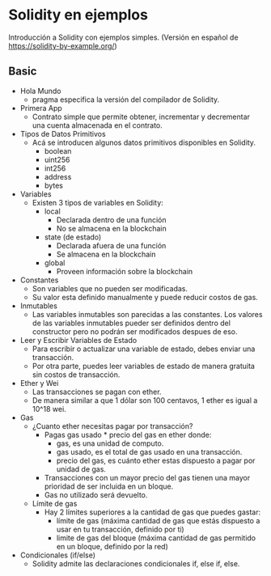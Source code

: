 # Solidity en ejemplos

Introducción a Solidity con ejemplos simples. (Versión en español de https://solidity-by-example.org/)

## Basic

- Hola Mundo
  - pragma especifica la versión del compilador de Solidity.
- Primera App
  - Contrato simple que permite obtener, incrementar y decrementar una cuenta almacenada en el contrato.
- Tipos de Datos Primitivos
  - Acá se introducen algunos datos primitivos disponibles en Solidity.
    - boolean
    - uint256
    - int256
    - address
    - bytes
- Variables
  - Existen 3 tipos de variables en Solidity:
    - local
      - Declarada dentro de una función
      - No se almacena en la blockchain
    - state (de estado)
      - Declarada afuera de una función
      - Se almacena en la blockchain
    - global
      - Proveen información sobre la blockchain
- Constantes
  - Son variables que no pueden ser modificadas.
  - Su valor esta definido manualmente y puede reducir costos de gas.
- Inmutables
  - Las variables inmutables son parecidas a las constantes. Los valores de las variables inmutables pueder ser definidos dentro del constructor pero no podrán ser modificados despues de eso.
- Leer y Escribir Variables de Estado
  - Para escribir o actualizar una variable de estado, debes enviar una transacción.
  - Por otra parte, puedes leer variables de estado de manera gratuita sin costos de transacción.
- Ether y Wei
  - Las transacciones se pagan con ether.
  - De manera similar a que 1 dólar son 100 centavos, 1 ether es igual a 10^18 wei.
- Gas
  - ¿Cuanto ether necesitas pagar por transacción?
    - Pagas gas usado \* precio del gas en ether donde:
      - gas, es una unidad de computo.
      - gas usado, es el total de gas usado en una transacción.
      - precio del gas, es cuánto ether estas dispuesto a pagar por unidad de gas.
    - Transacciones con un mayor precio del gas tienen una mayor prioridad de ser incluida en un bloque.
    - Gas no utilizado será devuelto.
  - Límite de gas
    - Hay 2 límites superiores a la cantidad de gas que puedes gastar:
      - límite de gas (máxima cantidad de gas que estás dispuesto a usar en tu transacción, definido por ti)
      - limite de gas del bloque (máxima cantidad de gas permitido en un bloque, definido por la red)
- Condicionales (if/else)
  - Solidity admite las declaraciones condicionales if, else if, else.

